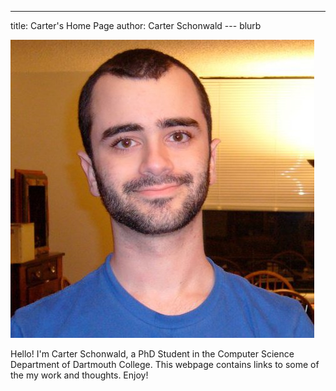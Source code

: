 ___
title: Carter's Home Page
author: Carter Schonwald
--- blurb

 ![](static/carter-profile.jpg)


Hello! I'm Carter Schonwald, a PhD Student in the Computer Science Department of Dartmouth College.
This webpage contains links to some of the my work and thoughts. Enjoy!
